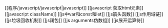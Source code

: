 [[程序/javascript/javascript|javascript]]
[[javascript 获取html元素]]
[[javascript className]]
[[js中var和const和let]]
[[js箭头函数]]
[[js作用域链]]
[[js垃圾回收机制]]
[[js闭包]]
[[js arguments伪数组]]
[[js展开运算符]]
